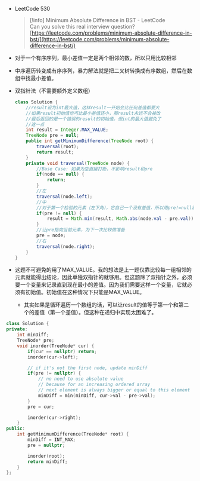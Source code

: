 - LeetCode 530
    
    > [!info] Minimum Absolute Difference in BST - LeetCode  
    > Can you solve this real interview question?  
    > [https://leetcode.com/problems/minimum-absolute-difference-in-bst/](https://leetcode.com/problems/minimum-absolute-difference-in-bst/)  
    
- 对于一个有序序列，最小差值一定是两个相邻的数，所以只用比较相邻
- 中序遍历转变成有序序列，暴力解法就是把二叉树转换成有序数组，然后在数组中找最小差值。
- 双指针法（不需要额外定义数组）
    
    ```Java
    class Solution {
        //result设为int最大值，这样result一开始会比任何差值都要大
        //如果result初始值恰巧比最小差值还小，那result永远不会被改
        //最后返回的是一个错误的result的初始值。但int的最大值避免了
        //这一点
        int result = Integer.MAX_VALUE;
        TreeNode pre = null;
        public int getMinimumDifference(TreeNode root) {
            traversal(root);
            return result;
        }
        private void traversal(TreeNode node) {
            //Base Case: 如果为空直接打断，不影响result和pre
            if(node == null) {
                return;
            }
            //左
            traversal(node.left);
            //中
            //对于第一个检验的元素（左下角），它自己一个没有差值，所以用pre!=null跳过它
            if(pre != null) {
                result = Math.min(result, Math.abs(node.val - pre.val));
            }
            //让pre指向当前元素，为下一次比较做准备
            pre = node;
            //右
            traversal(node.right);
        }
    }
    ```
    
- 这题不可避免的用了MAX_VALUE。我的想法是上一题仅靠比较每一组相邻的元素就能得出结论，因此单独双指针的就够用。但这题除了双指针之外，必须要一个变量来记录直到现在最小的差值。因为我们需要这样一个变量，它就必须有初始值。初始值在这种情况下只能是MAX_VALUE。
    - 其实如果是循环遍历一个数组的话，可以让result的值等于第一个和第二个的差值（第一个差值）。但这种在递归中实现太困难了。

```C++
class Solution {
private:
    int minDiff;
    TreeNode* pre;
    void inorder(TreeNode* cur) {
        if(cur == nullptr) return;
        inorder(cur->left);

        // if it's not the first node, update minDiff
        if(pre != nullptr) {
            // no need to use absolute value
            // because for an increasing ordered array
            // next element is always bigger or equal to this element
            minDiff = min(minDiff, cur->val - pre->val);
        }
        pre = cur;

        inorder(cur->right);
    }
public:
    int getMinimumDifference(TreeNode* root) {
        minDiff = INT_MAX;
        pre = nullptr;

        inorder(root);
        return minDiff;
    }
};
```